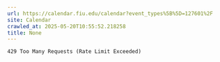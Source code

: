 ```yaml
---
url: https://calendar.fiu.edu/calendar?event_types%5B%5D=127601%2F
site: Calendar
crawled_at: 2025-05-20T10:55:52.218258
title: None
---
```


```
429 Too Many Requests (Rate Limit Exceeded)

```

